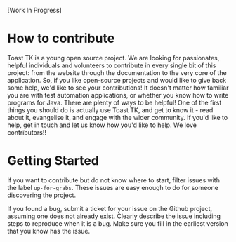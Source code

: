 [Work In Progress]

# How to contribute

Toast TK is a young open source project.
We are looking for passionates, helpful individuals and volunteers to contribute in every single bit of this project: from the website through the documentation to the very core of the application.
So, if you like open-source projects and would like to give back some help, we'd like to see your contributions!
It doesn't matter how familiar you are with test automation applications, or whether you know how to write programs for Java. There are plenty of ways to be helpful! One of the first things you should do is actually use Toast TK, and get to know it - read about it, evangelise it, and engage with the wider community.
If you'd like to help, get in touch and let us know how you'd like to help. We love contributors!!

# Getting Started

If you want to contribute but do not know where to start, filter issues with the label `up-for-grabs`. These issues are easy enough to do for someone discovering the project.

If you found a bug, submit a ticket for your issue on the Github project, assuming one does not already exist.
Clearly describe the issue including steps to reproduce when it is a bug.
Make sure you fill in the earliest version that you know has the issue.
